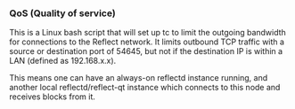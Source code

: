 ### QoS (Quality of service) ###

This is a Linux bash script that will set up tc to limit the outgoing bandwidth for connections to the Reflect network. It limits outbound TCP traffic with a source or destination port of 54645, but not if the destination IP is within a LAN (defined as 192.168.x.x).

This means one can have an always-on reflectd instance running, and another local reflectd/reflect-qt instance which connects to this node and receives blocks from it.
